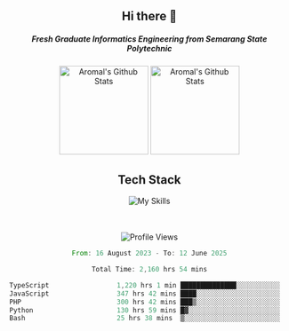 <div align="center">
  <h2>Hi there 👋</h2>

  <h5>Fresh Graduate Informatics Engineering from Semarang State Polytechnic</h5>

  <img
    height="160"
    alt="Aromal's Github Stats"
    src="https://github-readme-stats.vercel.app/api?username=dafariski77&show_icons=true&theme=tokyonight&count_private=true"
  />
  <img
    alt="Aromal's Github Stats"
    height="160"
    src="https://github-readme-stats.vercel.app/api/top-langs/?username=dafariski77&layout=compact&theme=tokyonight"
  />

  <h2>Tech Stack</h2>
  
![My Skills](https://simpleskill.icons.workers.dev/svg?i=typescript,next.js,react,tailwindcss,shadcnui,reactquery,prisma,socketdotio,zod)

  <br /><br />
  <img src="https://komarev.com/ghpvc/?username=dafariski77&abbreviated=true" alt="Profile Views">
    
  <!--START_SECTION:waka-->

```rust
From: 16 August 2023 - To: 12 June 2025

Total Time: 2,160 hrs 54 mins

TypeScript                 1,220 hrs 1 min ██████████████░░░░░░░░░░░   56.03 %
JavaScript                 347 hrs 42 mins ████░░░░░░░░░░░░░░░░░░░░░   15.97 %
PHP                        300 hrs 42 mins ███▒░░░░░░░░░░░░░░░░░░░░░   13.81 %
Python                     130 hrs 59 mins █▓░░░░░░░░░░░░░░░░░░░░░░░   06.02 %
Bash                       25 hrs 38 mins  ▒░░░░░░░░░░░░░░░░░░░░░░░░   01.18 %
```

<!--END_SECTION:waka-->
</div>
